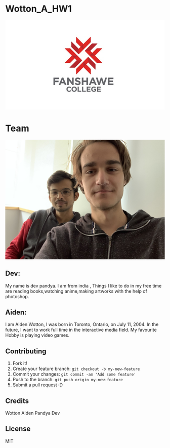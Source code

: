 # Wotton_A_HW1

!["fanshawe"](images/image.jpg)

# Team

!["Team Photo"](images/teamphoto.jpg)

## Dev:
My name is dev pandya. I am from india , Things I like to do in
my free time are reading books,watching anime,making artworks with 
the help of photoshop.

## Aiden: 
I am Aiden Wotton, I was born in Toronto, Ontario, on July 11, 2004. In the future, I want to work full time in the interactive media field. My favourite Hobby is playing video games.

## Contributing
1. Fork it!
2. Create your feature branch: `git checkout -b my-new-feature`
3. Commit your changes: `git commit -am 'Add some feature'`
4. Push to the branch: `git push origin my-new-feature`
5. Submit a pull request :D

## Credits
Wotton Aiden
Pandya Dev


## License
MIT